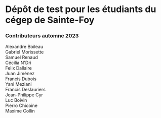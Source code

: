 # Dépôt de test pour les étudiants du cégep de Sainte-Foy

### Contributeurs automne 2023
Alexandre Boileau  
Gabriel Morissette   
Samuel Renaud  
Cécilia N'Dri  
Felix Dallaire  
Juan Jiménez  
Francis Dubois  
Yani Meziani  
Francis Deslauriers  
Jean-Philippe Cyr  
Luc Boivin  
Pierro Chicoine  
Maxime Collin
